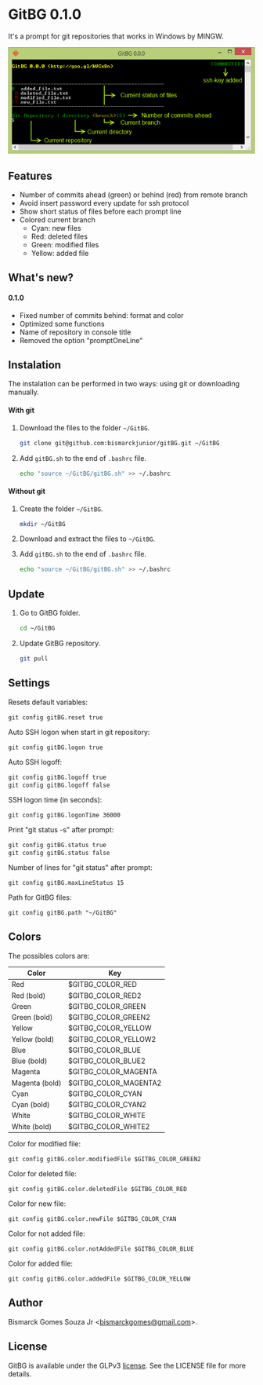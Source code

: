 GitBG 0.1.0
===========
It's a prompt for git repositories that works in Windows by MINGW.

![screenshot]

Features
--------
* Number of commits ahead (green) or behind (red) from remote branch
* Avoid insert password every update for ssh protocol
* Show short status of files before each prompt line
* Colored current branch
    - Cyan: new files
    - Red: deleted files
    - Green: modified files
    - Yellow: added file

What's new?
-----------
#### 0.1.0
* Fixed number of commits behind: format and color
* Optimized some functions
* Name of repository in console title
* Removed the option "promptOneLine"

Instalation
-----------
The instalation can be performed in two ways: using git or downloading manually.

#### With git
1. Download the files to the folder `~/GitBG`.

    ```sh
    git clone git@github.com:bismarckjunior/gitBG.git ~/GitBG
    ```

2. Add `gitBG.sh` to the end of `.bashrc` file.

    ```sh
    echo "source ~/GitBG/gitBG.sh" >> ~/.bashrc
    ```

#### Without git
1. Create the folder `~/GitBG`.

    ```sh
    mkdir ~/GitBG
    ```

2. Download and extract the files to `~/GitBG`.

3. Add `gitBG.sh` to the end of `.bashrc` file.

    ```sh
    echo "source ~/GitBG/gitBG.sh" >> ~/.bashrc
    ```


Update
------
1. Go to GitBG folder.

    ```sh
    cd ~/GitBG
    ```

2. Update GitBG repository.

    ```sh
    git pull
    ```


Settings
--------
Resets default variables:

    git config gitBG.reset true

Auto SSH logon when start in git repository:

    git config gitBG.logon true

Auto SSH logoff:

    git config gitBG.logoff true
    git config gitBG.logoff false

SSH logon time (in seconds):

    git config gitBG.logonTime 36000

Print "git status -s" after prompt:

    git config gitBG.status true
    git config gitBG.status false

Number of lines for "git status" after prompt:

    git config gitBG.maxLineStatus 15

Path for GitBG files:

    git config gitBG.path "~/GitBG"

## Colors
The possibles colors are:

| Color          | Key                   |
| -------        | ---                   |
| Red            | $GITBG_COLOR_RED      |
| Red (bold)     | $GITBG_COLOR_RED2     |
| Green          | $GITBG_COLOR_GREEN    |
| Green (bold)   | $GITBG_COLOR_GREEN2   |
| Yellow         | $GITBG_COLOR_YELLOW   |
| Yellow (bold)  | $GITBG_COLOR_YELLOW2  |
| Blue           | $GITBG_COLOR_BLUE     |
| Blue (bold)    | $GITBG_COLOR_BLUE2    |
| Magenta        | $GITBG_COLOR_MAGENTA  |
| Magenta (bold) | $GITBG_COLOR_MAGENTA2 |
| Cyan           | $GITBG_COLOR_CYAN     |
| Cyan (bold)    | $GITBG_COLOR_CYAN2    |
| White          | $GITBG_COLOR_WHITE    |
| White (bold)   | $GITBG_COLOR_WHITE2   |


Color for modified file:

    git config gitBG.color.modifiedFile $GITBG_COLOR_GREEN2

Color for deleted file:

    git config gitBG.color.deletedFile $GITBG_COLOR_RED

 Color for new file:

    git config gitBG.color.newFile $GITBG_COLOR_CYAN

 Color for not added file:

    git config gitBG.color.notAddedFile $GITBG_COLOR_BLUE

 Color for added file:

    git config gitBG.color.addedFile $GITBG_COLOR_YELLOW


Author
------
Bismarck Gomes Souza Jr <<bismarckgomes@gmail.com>>.


License
-------
GitBG is available under the GLPv3 [license]. See the LICENSE file for more details.


[license]:http://www.gnu.org/licenses/gpl-3.0.txt
[screenshot]:https://github.com/bismarckjunior/GitBG/blob/master/images/screenshot.png


